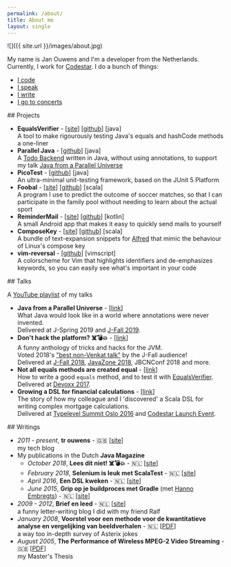 ```yaml
---
permalink: /about/
title: About me
layout: single
---
```

![]({{ site.url }}/images/about.jpg)

My name is Jan Ouwens and I'm a developer from the Netherlands. Currently, I work for [Codestar](http://www.codestar.nl). I do a bunch of things:

* [I code](#projects)
* [I speak](#talks)
* [I write](#writings)
* [I go to concerts](http://jqno.nl/concerts)


<a name="projects"/>
## Projects

* **EqualsVerifier** - [[site](http://jqno.nl/equalsverifier)] [[github](https://github.com/jqno/equalsverifier)] [java]<br>
  A tool to make rigourously testing Java's equals and hashCode methods a one-liner
* **Parallel Java** - [[github](https://github.com/jqno/paralleljava/)] [java]<br>
  A [Todo Backend](https://www.todobackend.com/) written in Java, without using annotations, to support my talk [Java from a Parallel Universe](https://jqno.nl/talks/paralleljava/)
* **PicoTest** - [[github](https://github.com/jqno/picotest)] [java]<br>
  An ultra-minimal unit-testing framework, based on the JUnit 5 Platform
* **Foobal** - [[site](https://jqno.nl/tags-detail/#foobal)] [[github](https://github.com/jqno/foobal)] [scala]<br>
  A program I use to predict the outcome of soccer matches, so that I can participate in the family pool without needing to learn about the actual sport
* **ReminderMail** - [[site](https://jqno.nl/remindermail)] [[github](https://github.com/jqno/remindermail)] [kotlin]<br>
  A small Android app that makes it easy to quickly send mails to yourself
* **ComposeKey** - [[site](https://jqno.nl/ComposeKey.alfredsnippets/)] [[github](https://github.com/jqno/ComposeKey.alfredsnippets)] [scala]<br>
  A bundle of text-expansion snippets for [Alfred](https://www.alfredapp.com/) that mimic the behaviour of Linux's compose key
* **vim-reversal** - [[github](https://github.com/jqno/vim-reversal)] [vimscript]<br>
  A colorscheme for Vim that highlights identifiers and de-emphasizes keywords, so you can easily see what's important in your code


<a name="talks"/>
## Talks

A [YouTube playlist](https://www.youtube.com/playlist?list=PLBVdSBwCyRsE7zi7YhfYWua1Jzi_iv1GQ) of my talks

* **Java from a Parallel Universe** - [[link](https://jqno.nl/talks/paralleljava)]<br>
  What Java would look like in a world where annotations were never invented.<br>Delivered at J-Spring 2019 and [J-Fall 2019](https://www.youtube.com/watch?v=R0WnUd01f14).
* **Don't hack the platform? ☠️💣💥** - [[link](https://jqno.nl/talks/dont-hack-the-platform/)]<br>
  A funny anthology of tricks and hacks for the JVM.<br>Voted 2018's ["best non-Venkat talk"](https://nljug.org/nieuws/j-fall-2018-the-top-10-sessions/) by the J-Fall audience!<br>Delivered at [J-Fall 2018](https://www.youtube.com/watch?v=3750lsxn8m8), [JavaZone 2018](https://vimeo.com/289655964), JBCNConf 2018 and more.
* **Not all equals methods are created equal** - [[link](https://jqno.nl/talks/equalsverifier/)]<br>
  How to write a good `equals` method, and to test it with [EqualsVerifier](http://jqno.nl/equalsverifier).<br>Delivered at [Devoxx 2017](https://www.youtube.com/watch?v=pNJ_O10XaoM).
* **Growing a DSL for financial calculations** - [[link](https://jqno.nl/talks/growing-a-dsl/)]<br>
  The story of how my colleague and I 'discovered' a Scala DSL for writing complex mortgage calculations.<br>Delivered at [Typelevel Summit Oslo 2016](https://www.youtube.com/watch?v=w37mp3mbylw) and [Codestar Launch Event](https://www.youtube.com/watch?v=gmCQS72yFTg).

<a name="writings"/>
## Writings

* _2011 - present_, **tr ouwens** - 🇬🇧 [[site](http://jqno.nl)]<br>
  my tech blog
* My publications in the Dutch **Java Magazine**
  * _October 2018_, **Lees dit niet! ☠️💣💥** - 🇳🇱 [[site](https://nljug.org/java-magazine/2018-editie-4/java-magazine-4-2018/)]
  * _February 2018_, **Selenium is leuk met ScalaTest** - 🇳🇱 [[site](https://nljug.org/java-magazine/selenium-is-leuk-met-scalatest/)]
  * _April 2016_, **Een DSL kweken** - 🇳🇱 [[site](https://nljug.org/java-magazine/een-dsl-kweken/)]
  * _June 2015_, **Grip op je buildproces met Gradle** (met [Hanno Embregts](https://twitter.com/hannotify)) - 🇳🇱 [[site](https://nljug.org/java-magazine/grip-op-je-buildproces-met-gradle/)]
* _2009 - 2012_, **Brief en leed** - 🇳🇱 [[site](http://jqno.nl/briefenleed)]<br>
  a funny letter-writing blog I did with my friend Ralf
* _January 2008_, **Voorstel voor een methode voor de kwantitatieve analyse en vergelijking van beeldverhalen** - 🇳🇱 [[PDF](https://www.dropbox.com/s/gdswss6fkm3hbv7/paper.pdf)]<br>
  a way too in-depth survey of Asterix jokes
* _August 2005_, **The Performance of Wireless MPEG-2 Video Streaming** - 🇬🇧 [[PDF](https://www.dropbox.com/s/idenxmsvblck2zd/thesis.pdf)]<br>
  my Master's Thesis

